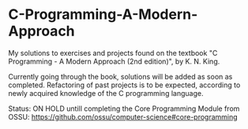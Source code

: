 # C-Programming-A-Modern-Approach
My solutions to exercises and projects found on the textbook "C Programming - A Modern Approach (2nd edition)", by K. N. King.

Currently going through the book, solutions will be added as soon as completed. Refactoring of past projects is to be expected, according to newly acquired knowledge of the C programming language. 


Status: ON HOLD untill completing the Core Programming Module from OSSU:
https://github.com/ossu/computer-science#core-programming
